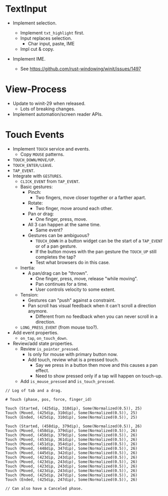 # TextInput

* Implement selection.
    - Implement `txt_highlight` first.
    - Input replaces selection.
        - Char input, paste, IME
    - Impl cut & copy.

* Implement IME.
    - See https://github.com/rust-windowing/winit/issues/1497

# View-Process

* Update to winit-29 when released.
    - Lots of breaking changes.
* Implement automation/screen reader APIs.

# Touch Events

* Implement `TOUCH` service and events.
    - Copy `MOUSE` patterns.
* `TOUCH_DOWN/MOVE/UP`.
* `TOUCH_ENTER/LEAVE`.
* `TAP_EVENT`.            
* Integrate with `GESTURES`.
    - `CLICK_EVENT` from `TAP_EVENT`.
    - Basic gestures:
        - Pinch:
            - Two fingers, move closer together or a farther apart.
        - Rotate:
            - Two finger, move around each other.
        - Pan or drag:
            - One finger, press, move.
        - All 3 can happen at the same time.
            - Same event?
        - Gestures can be ambiguous?
           - `TOUCH_DOWN` in a button widget can be the start of a `TAP_EVENT` or of a pan gesture.
           - If the button moves with the pan gesture the `TOUCH_UP` still completes the tap?
           - Test what browsers do in this case.
    - Inertia:
        - A pan/drag can be "thrown".
            - One finger, press, move, release "while moving".
            - Pan continues for a time.
            - User controls velocity to some extent.
    - Tension:
        - Gestures can "push" against a constraint.
        - Pan scroll has visual feedback when it can't scroll a direction anymore.
            - Different from no feedback when you can never scroll in a direction.
    - `LONG_PRESS_EVENT` (from mouse too?).
* Add event properties.
    - `on_tap`, `on_touch_down`.
* Review/add state properties.
    - Review `is_pointer_pressed`.
        - Is only for mouse with primary button now.
        - Add touch, review what is a pressed touch.
            - Say we press in a button then move and this causes a pan effect.
            - Need to show pressed only if a tap will happen on touch-up.
    - Add `is_mouse_pressed` and `is_touch_pressed`.

```log
// Log of tab and a drag.

# Touch (phase, pos, force, finger_id)

Touch (Started, (425dip, 310dip), Some(Normalized(0.5)), 25)
Touch (Moved, (425dip, 310dip), Some(Normalized(0.5)), 25)
Touch (Ended, (425dip, 310dip), Some(Normalized(0.5)), 25)

Touch (Started, (458dip, 379dip), Some(Normalized(0.5)), 26)
Touch (Moved, (458dip, 379dip), Some(Normalized(0.5)), 26)
Touch (Moved, (458dip, 379dip), Some(Normalized(0.5)), 26)
Touch (Moved, (453dip, 361dip), Some(Normalized(0.5)), 26)
Touch (Moved, (451dip, 354dip), Some(Normalized(0.5)), 26)
Touch (Moved, (448dip, 347dip), Some(Normalized(0.5)), 26)
Touch (Moved, (445dip, 342dip), Some(Normalized(0.5)), 26)
Touch (Moved, (423dip, 243dip), Some(Normalized(0.5)), 26)
Touch (Moved, (423dip, 243dip), Some(Normalized(0.5)), 26)
Touch (Moved, (423dip, 243dip), Some(Normalized(0.5)), 26)
Touch (Moved, (423dip, 243dip), Some(Normalized(0.5)), 26)
Touch (Moved, (425dip, 247dip), Some(Normalized(0.5)), 26)
Touch (Ended, (425dip, 247dip), Some(Normalized(0.5)), 26)

// Can also have a Canceled phase.
```
